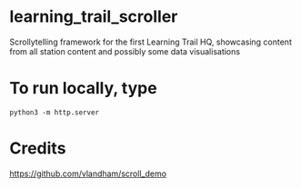 # learning_trail_scroller
Scrollytelling framework for the first Learning Trail HQ, showcasing content from all station content and possibly some data visualisations

# To run locally, type
`python3 -m http.server`


# Credits
https://github.com/vlandham/scroll_demo